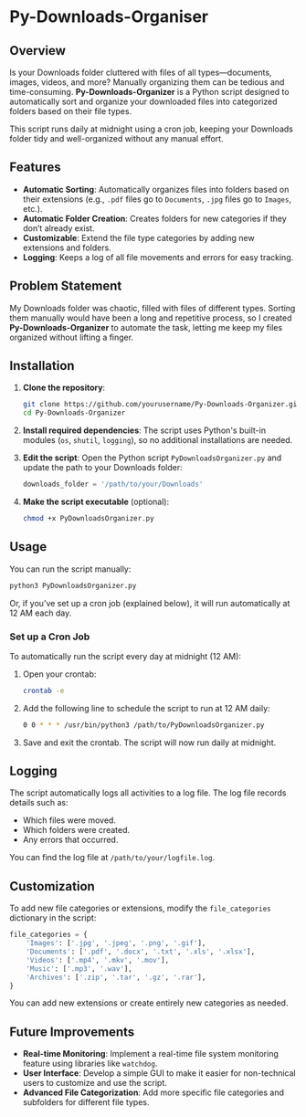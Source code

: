 # Py-Downloads-Organiser

## Overview

Is your Downloads folder cluttered with files of all types—documents, images, videos, and more? Manually organizing them can be tedious and time-consuming. **Py-Downloads-Organizer** is a Python script designed to automatically sort and organize your downloaded files into categorized folders based on their file types.

This script runs daily at midnight using a cron job, keeping your Downloads folder tidy and well-organized without any manual effort.

## Features

- **Automatic Sorting**: Automatically organizes files into folders based on their extensions (e.g., `.pdf` files go to `Documents`, `.jpg` files go to `Images`, etc.).
- **Automatic Folder Creation**: Creates folders for new categories if they don’t already exist.
- **Customizable**: Extend the file type categories by adding new extensions and folders.
- **Logging**: Keeps a log of all file movements and errors for easy tracking.

## Problem Statement

My Downloads folder was chaotic, filled with files of different types. Sorting them manually would have been a long and repetitive process, so I created **Py-Downloads-Organizer** to automate the task, letting me keep my files organized without lifting a finger.

## Installation

1. **Clone the repository**:
    ```bash
    git clone https://github.com/yourusername/Py-Downloads-Organizer.git
    cd Py-Downloads-Organizer
    ```

2. **Install required dependencies**:
   The script uses Python's built-in modules (`os`, `shutil`, `logging`), so no additional installations are needed.

3. **Edit the script**:
   Open the Python script `PyDownloadsOrganizer.py` and update the path to your Downloads folder:

   ```python
   downloads_folder = '/path/to/your/Downloads'
   ```

4. **Make the script executable** (optional):
   ```bash
   chmod +x PyDownloadsOrganizer.py
   ```

## Usage

You can run the script manually:

```bash
python3 PyDownloadsOrganizer.py
```

Or, if you’ve set up a cron job (explained below), it will run automatically at 12 AM each day.

### Set up a Cron Job

To automatically run the script every day at midnight (12 AM):

1. Open your crontab:
   ```bash
   crontab -e
   ```

2. Add the following line to schedule the script to run at 12 AM daily:
   ```bash
   0 0 * * * /usr/bin/python3 /path/to/PyDownloadsOrganizer.py
   ```

3. Save and exit the crontab. The script will now run daily at midnight.

## Logging

The script automatically logs all activities to a log file. The log file records details such as:
- Which files were moved.
- Which folders were created.
- Any errors that occurred.

You can find the log file at `/path/to/your/logfile.log`.

## Customization

To add new file categories or extensions, modify the `file_categories` dictionary in the script:

```python
file_categories = {
    'Images': ['.jpg', '.jpeg', '.png', '.gif'],
    'Documents': ['.pdf', '.docx', '.txt', '.xls', '.xlsx'],
    'Videos': ['.mp4', '.mkv', '.mov'],
    'Music': ['.mp3', '.wav'],
    'Archives': ['.zip', '.tar', '.gz', '.rar'],
}
```

You can add new extensions or create entirely new categories as needed.

## Future Improvements

- **Real-time Monitoring**: Implement a real-time file system monitoring feature using libraries like `watchdog`.
- **User Interface**: Develop a simple GUI to make it easier for non-technical users to customize and use the script.
- **Advanced File Categorization**: Add more specific file categories and subfolders for different file types.



